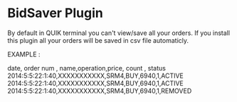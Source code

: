 BidSaver Plugin
========

By default in QUIK  terminal you can't view/save all your orders.
If you install this plugin all your  orders will be saved in csv file automaticly.

EXAMPLE :

date, order num , name,operation,price, count , status
2014:5:5:22:1:40,XXXXXXXXXXX,SRM4,BUY,6940,1,ACTIVE
2014:5:5:22:1:40,XXXXXXXXXXX,SRM4,BUY,6940,1,ACTIVE
2014:5:5:22:1:40,XXXXXXXXXXX,SRM4,BUY,6940,1,REMOVED



